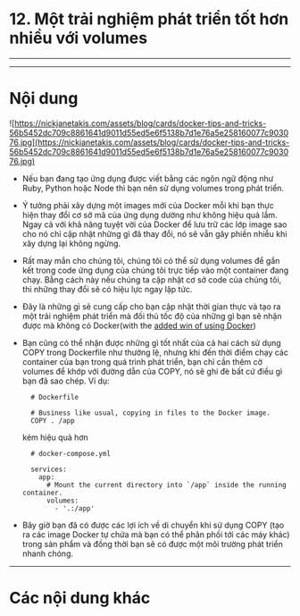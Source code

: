 # 12. Một trải nghiệm phát triển tốt hơn nhiều với volumes

____
____

# <a name="content">Nội dung</a>

![https://nickjanetakis.com/assets/blog/cards/docker-tips-and-tricks-56b5452dc709c8861641d9011d55ed5e6f5138b7d1e76a5e258160077c903076.jpg](https://nickjanetakis.com/assets/blog/cards/docker-tips-and-tricks-56b5452dc709c8861641d9011d55ed5e6f5138b7d1e76a5e258160077c903076.jpg)

- Nếu bạn đang tạo ứng dụng được viết bằng các ngôn ngữ động như Ruby, Python hoặc Node thì bạn nên sử dụng volumes trong phát triển.

- Ý tưởng phải xây dựng một images mới của Docker mỗi khi bạn thực hiện thay đổi cơ sở mã của ứng dụng dường như không hiệu quả lắm. Ngay cả với khả năng tuyệt vời của Docker để lưu trữ các lớp image sao cho nó chỉ cập nhật những gì đã thay đổi, nó sẽ vẫn gây phiền nhiễu khi xây dựng lại không ngừng.

- Rất may mắn cho chúng tôi, chúng tôi có thể sử dụng volumes để gắn kết trong code ứng dụng của chúng tôi trực tiếp vào một container đang chạy. Bằng cách này nếu chúng ta cập nhật cơ sở code của chúng tôi, thì những thay đổi sẽ có hiệu lực ngay lập tức.

- Đây là những gì sẽ cung cấp cho bạn cập nhật thời gian thực và tạo ra một trải nghiệm phát triển mà đối thủ tốc độ của những gì bạn sẽ nhận được mà không có Docker(with the [added win of using Docker](https://nickjanetakis.com/blog/docker-empowers-you-by-letting-you-use-the-best-tools-for-the-job))

- Bạn cũng có thể nhận được những gì tốt nhất của cả hai cách sử dụng COPY trong Dockerfile như thường lệ, nhưng khi đến thời điểm chạy các container của bạn trong quá trình phát triển, bạn chỉ cần thêm cờ volumes để khớp với đường dẫn của COPY, nó sẽ ghi đè bất cứ điều gì bạn đã sao chép.
    Ví dụ:

        # Dockerfile

        # Business like usual, copying in files to the Docker image.
        COPY . /app

    kém hiệu quả hơn

        # docker-compose.yml

        services:
          app:
            # Mount the current directory into `/app` inside the running container.
            volumes:
              - '.:/app'

- Bây giờ bạn đã có được các lợi ích về di chuyển khi sử dụng COPY (tạo ra các image Docker tự chứa mà bạn có thể phân phối tới các máy khác) trong sản phẩm và đồng thời bạn sẽ có được một môi trường phát triển nhanh chóng.
____

# <a name="content-others">Các nội dung khác</a>
